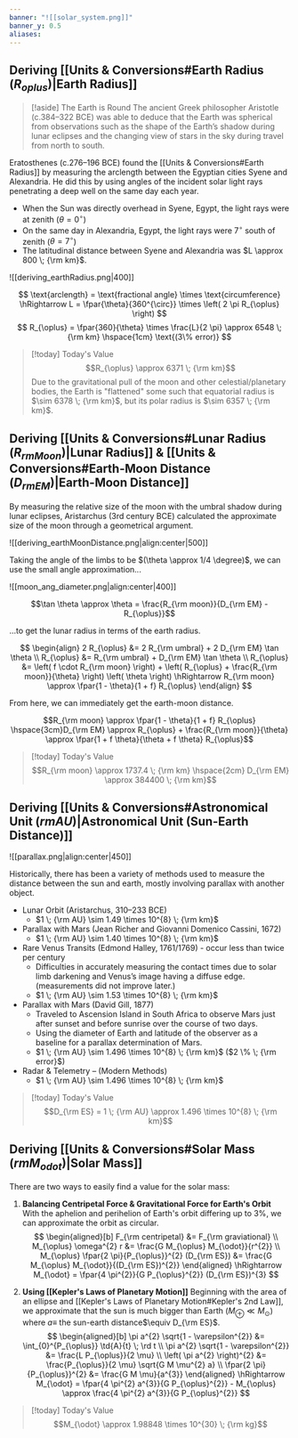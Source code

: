 ```yaml
---
banner: "![[solar_system.png]]"
banner_y: 0.5
aliases:
---
```

## Deriving [[Units & Conversions#Earth Radius ($R_{ oplus}$)|Earth Radius]]

> [!aside] The Earth is Round
> The ancient Greek philosopher Aristotle (c.384–322 BCE) was able to deduce that the Earth was spherical from observations such as the shape of the Earth’s shadow during lunar eclipses and the changing view of stars in the sky during travel from north to south.

Eratosthenes (c.276–196 BCE) found the [[Units & Conversions#Earth Radius]] by measuring the arclength between the Egyptian cities Syene and Alexandria. He did this by using angles of the incident solar light rays penetrating a deep well on the same day each year.
- When the Sun was directly overhead in Syene, Egypt, the light rays were at zenith ($\theta = 0^{\circ}$)
- On the same day in Alexandria, Egypt, the light rays were $7^{\circ}$ south of zenith ($\theta = 7^{\circ}$)
- The latitudinal distance between Syene and Alexandria was $L \approx 800 \; {\rm km}$.


![[deriving_earthRadius.png|400]]

$$
\text{arclength} = \text{fractional angle} \times \text{circumference}
\hRightarrow
L = \fpar{\theta}{360^{\circ}} \times \left( 2 \pi R_{\oplus} \right)
$$
$$
R_{\oplus} = \fpar{360}{\theta} \times \frac{L}{2 \pi} \approx 6548 \; {\rm km}
\hspace{1cm}
\text{(3\% error)}
$$

> [!today] Today's Value
> $$R_{\oplus} \approx 6371 \; {\rm km}$$
> Due to the gravitational pull of the moon and other celestial/planetary bodies, the Earth is "flattened" some such that  equatorial radius is $\sim 6378 \; {\rm km}$, but its polar radius is $\sim 6357 \; {\rm km}$.


## Deriving [[Units & Conversions#Lunar Radius ($R_{ rm Moon}$)|Lunar Radius]] &  [[Units & Conversions#Earth-Moon Distance ($D_{ rm EM}$)|Earth-Moon Distance]]

By measuring the relative size of the moon with the umbral shadow during lunar eclipses, Aristarchus (3rd century BCE) calculated the approximate size of the moon through a geometrical argument.

![[deriving_earthMoonDistance.png|align:center|500]]

Taking the angle of the limbs to be $(\theta \approx 1/4 \degree)$, we can use the small angle approximation...

![[moon_ang_diameter.png|align:center|400]]

$$\tan \theta \approx \theta = \frac{R_{\rm moon}}{D_{\rm EM} - R_{\oplus}}$$

...to get the lunar radius in terms of the earth radius.

$$
\begin{align}
	2 R_{\oplus} &= 2 R_{\rm umbral} + 2 D_{\rm EM} \tan \theta \\
	R_{\oplus} &= R_{\rm umbral} + D_{\rm EM} \tan \theta \\
	R_{\oplus} &= \left( f \cdot R_{\rm moon} \right) + \left( R_{\oplus} + \frac{R_{\rm moon}}{\theta} \right) \left( \theta \right) \hRightarrow
	R_{\rm moon} \approx \fpar{1 - \theta}{1 + f} R_{\oplus}
\end{align}
$$

From here, we can immediately get the earth-moon distance.

$$R_{\rm moon} \approx \fpar{1 - \theta}{1 + f} R_{\oplus} \hspace{3cm}D_{\rm EM} \approx R_{\oplus} + \frac{R_{\rm moon}}{\theta} \approx \fpar{1 + f \theta}{\theta + f \theta} R_{\oplus}$$

> [!today] Today's Value
> $$R_{\rm moon} \approx 1737.4 \; {\rm km} \hspace{2cm} D_{\rm EM} \approx 384400 \; {\rm km}$$

## Deriving [[Units & Conversions#Astronomical Unit (${ rm AU}$)|Astronomical Unit (Sun-Earth Distance)]]

![[parallax.png|align:center|450]]

Historically, there has been a variety of methods used to measure the distance between the sun and earth, mostly involving parallax with another object.

- Lunar Orbit (Aristarchus, 310–233 BCE)
	- $1 \; {\rm AU} \sim 1.49 \times 10^{8} \; {\rm km}$
- Parallax with Mars (Jean Richer and Giovanni Domenico Cassini, 1672) 
	- $1 \; {\rm AU} \sim 1.40 \times 10^{8} \; {\rm km}$
- Rare Venus Transits (Edmond Halley, 1761/1769) - occur less than twice per century
	- Difficulties in accurately measuring the contact times due to solar limb darkening and Venus’s image having a diffuse edge. (measurements did not improve later.)
	- $1 \; {\rm AU} \sim 1.53 \times 10^{8} \; {\rm km}$
- Parallax with Mars (David Gill, 1877) 
	- Traveled to Ascension Island in South Africa to observe Mars just after sunset and before sunrise over the course of two days. 
	- Using the diameter of Earth and latitude of the observer as a baseline for a parallax determination of Mars.
	- $1 \; {\rm AU} \sim 1.496 \times 10^{8} \; {\rm km}$  ($2 \% \; {\rm error}$)
- Radar & Telemetry – (Modern Methods)
	- $1 \; {\rm AU} \sim 1.496 \times 10^{8} \; {\rm km}$ 

> [!today] Today's Value
> $$D_{\rm ES} = 1 \; {\rm AU} \approx 1.496 \times 10^{8} \; {\rm km}$$

## Deriving [[Units & Conversions#Solar Mass (${ rm M_{ odot}}$)|Solar Mass]]

There are two ways to easily find a value for the solar mass:

1) **Balancing Centripetal Force & Gravitational Force for Earth's Orbit**
	With the aphelion and perihelion of Earth's orbit differing up to $3 \%$, we can approximate the orbit as circular.
	$$
	\begin{aligned}[b]
	F_{\rm centripetal} &= F_{\rm graviational} \\
	M_{\oplus} \omega^{2} r &= \frac{G M_{\oplus} M_{\odot}}{r^{2}} \\
	M_{\oplus} \fpar{2 \pi}{P_{\oplus}}^{2} (D_{\rm ES}) &= \frac{G M_{\oplus} M_{\odot}}{(D_{\rm ES})^{2}}
	\end{aligned}
	\hRightarrow
	M_{\odot} = \fpar{4 \pi^{2}}{G P_{\oplus}^{2}} (D_{\rm ES})^{3}
	$$

2) **Using [[Kepler's Laws of Planetary Motion]]**
	Beginning with the area of an ellipse and [[Kepler's Laws of Planetary Motion#Kepler's 2nd Law]], we approximate that the sun is much bigger than Earth ($M_{\oplus} \ll M_{\odot}$) where $a \equiv$ the sun-earth distance$\equiv D_{\rm ES}$.
	$$
	\begin{aligned}[b]
		\pi a^{2} \sqrt{1 - \varepsilon^{2}} &= \int_{0}^{P_{\oplus}} \td{A}{t} \; \rd t \\
		\pi a^{2} \sqrt{1 - \varepsilon^{2}} &= \frac{L P_{\oplus}}{2 \mu} \\
		\left( \pi a^{2} \right)^{2} &= \frac{P_{\oplus}}{2 \mu} \sqrt{G M \mu^{2} a} \\
		\fpar{2 \pi}{P_{\oplus}}^{2} &= \frac{G M \mu}{a^{3}}
	\end{aligned}
	\hRightarrow
	M_{\odot} = \fpar{4 \pi^{2} a^{3}}{G P_{\oplus}^{2}} - M_{\oplus} \approx \frac{4 \pi^{2} a^{3}}{G P_{\oplus}^{2}}
	$$

> [!today] Today's Value
> $$M_{\odot} \approx 1.98848 \times 10^{30} \; {\rm kg}$$

